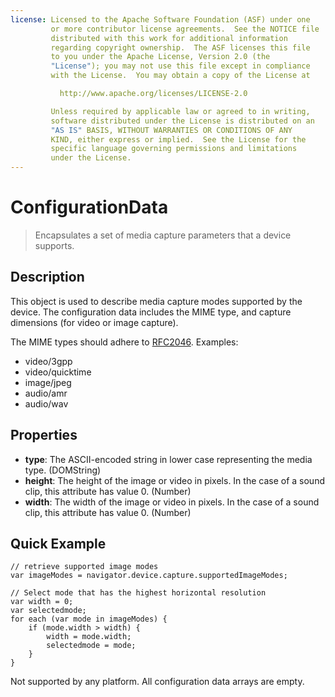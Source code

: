 ```yaml
--- 
license: Licensed to the Apache Software Foundation (ASF) under one
         or more contributor license agreements.  See the NOTICE file
         distributed with this work for additional information
         regarding copyright ownership.  The ASF licenses this file
         to you under the Apache License, Version 2.0 (the
         "License"); you may not use this file except in compliance
         with the License.  You may obtain a copy of the License at

           http://www.apache.org/licenses/LICENSE-2.0

         Unless required by applicable law or agreed to in writing,
         software distributed under the License is distributed on an
         "AS IS" BASIS, WITHOUT WARRANTIES OR CONDITIONS OF ANY
         KIND, either express or implied.  See the License for the
         specific language governing permissions and limitations
         under the License.
---
```


ConfigurationData
=================

> Encapsulates a set of media capture parameters that a device supports.

Description
-----------

This object is used to describe media capture modes supported by the device.  The configuration data includes the MIME type, and capture dimensions (for video or image capture).

The MIME types should adhere to [RFC2046](http://www.ietf.org/rfc/rfc2046.txt).  Examples:

- video/3gpp
- video/quicktime
- image/jpeg
- audio/amr
- audio/wav

Properties
----------

- __type__: The ASCII-encoded string in lower case representing the media type. (DOMString)
- __height__: The height of the image or video in pixels.  In the case of a sound clip, this attribute has value 0. (Number)
- __width__: The width of the image or video in pixels.  In the case of a sound clip, this attribute has value 0. (Number)

Quick Example
-------------

    // retrieve supported image modes
    var imageModes = navigator.device.capture.supportedImageModes;

    // Select mode that has the highest horizontal resolution
    var width = 0;
    var selectedmode;
    for each (var mode in imageModes) {
        if (mode.width > width) {
            width = mode.width;
            selectedmode = mode;
        }
    }

Not supported by any platform.  All configuration data arrays are empty.

